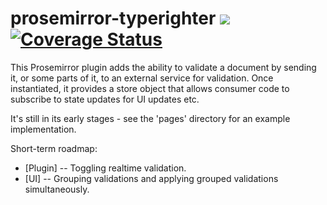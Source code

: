 # prosemirror-typerighter ![](https://travis-ci.org/guardian/prosemirror-typerighter.svg?branch=master) [![Coverage Status](https://coveralls.io/repos/github/guardian/prosemirror-typerighter/badge.svg?branch=master)](https://coveralls.io/github/guardian/prosemirror-typerighter?branch=master)
This Prosemirror plugin adds the ability to validate a document by sending it, or some parts of it, to an external service for validation. Once instantiated, it provides a store object that allows consumer code to subscribe to state updates for UI updates etc.

It's still in its early stages - see the 'pages' directory for an example implementation.

Short-term roadmap:
- [Plugin] -- Toggling realtime validation.
- [UI] -- Grouping validations and applying grouped validations simultaneously.



